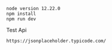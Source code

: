 ```
node version 12.22.0
npm install
npm run dev
```

Test Api
```
https://jsonplaceholder.typicode.com/
```